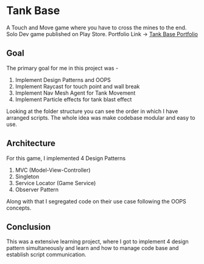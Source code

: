 # Tank Base
A Touch and Move game where you have to cross the mines to the end. Solo Dev game published on Play Store. 
Portfolio Link -> [Tank Base Portfolio](https://roopeshverma.wixsite.com/portfolio/tank-base)

## Goal
The primary goal for me in this project was  - 
1. Implement Design Patterns and OOPS
2. Implement Raycast for touch point and wall break
3. Implement Nav Mesh Agent for Tank Movement
4. Implement Particle effects for tank blast effect

Looking at the folder structure you can see the order in which I have arranged scripts. The whole idea was make codebase modular and easy to use.

## Architecture
For this game, I implemented 4 Design Patterns
1. MVC (Model-View-Controller)
2. Singleton
3. Service Locator (Game Service)
4. Observer Pattern

Along with that I segregated code on their use case following the OOPS concepts.


## Conclusion
This was a extensive learning project, where I got to implement 4 design pattern simultaneously and learn and how to manage code base and establish script communication.
